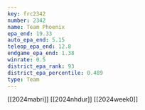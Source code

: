 ```yaml
---
key: frc2342
number: 2342
name: Team Phoenix
epa_end: 19.33
auto_epa_end: 5.15
teleop_epa_end: 12.8
endgame_epa_end: 1.38
winrate: 0.5
district_epa_rank: 93
district_epa_percentile: 0.489
type: Team
---
```

[[2024mabri]]
[[2024nhdur]]
[[2024week0]]
